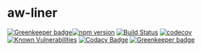 # aw-liner

[![Greenkeeper badge](https://badges.greenkeeper.io/afterwriting/aw-liner.svg)](https://greenkeeper.io/)[![npm version](https://badge.fury.io/js/aw-liner.svg)](https://badge.fury.io/js/aw-liner) [![Build Status](https://travis-ci.org/afterwriting/aw-liner.svg?branch=master)](https://travis-ci.org/afterwriting/aw-liner) [![codecov](https://codecov.io/gh/afterwriting/aw-liner/branch/master/graph/badge.svg)](https://codecov.io/gh/afterwriting/aw-liner) [![Known Vulnerabilities](https://snyk.io/test/github/afterwriting/aw-liner/badge.svg)](https://snyk.io/test/github/afterwriting/aw-liner) [![Codacy Badge](https://api.codacy.com/project/badge/Grade/1014e66da0a44298a0fb57ec8a2eb24b)](https://www.codacy.com/app/ifrost/aw-liner?utm_source=github.com&amp;utm_medium=referral&amp;utm_content=afterwriting/aw-liner&amp;utm_campaign=Badge_Grade) [![Greenkeeper badge](https://badges.greenkeeper.io/afterwriting/aw-liner.svg)](https://greenkeeper.io/)

